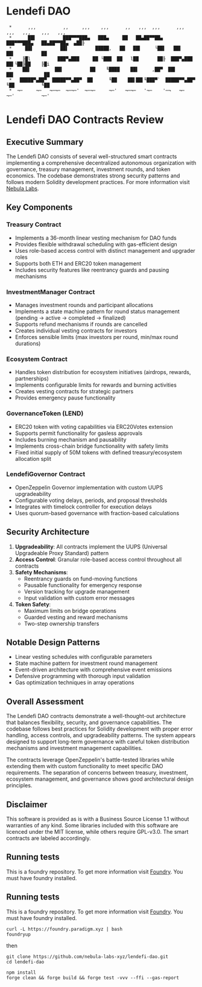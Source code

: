 # Lendefi DAO

```
 *      ,,,          ,,     ,,,    ,,,      ,,   ,,,  ,,,      ,,,    ,,,   ,,,    ,,,   ,,,
 *      ██▌          ███▀▀▀███▄   ███▄     ██   ██▄██▀▀██▄     ███▀▀▀███▄   ██▄██▀▀██▄  ▄██╟
 *     ██▌          ██▌          █████,   ██   ██▌     └██▌   ██▌          ██▌          ██
 *    ╟█l          ███▀▄███     ██ └███  ██   l██       ██╟  ███▀▄███     ██▌└██╟██    ╟█i
 *    ██▌         ██▌          ██    ╙████    ██▌     ,██▀  ██▌          ██▌           ██
 *   █████▀▄██▀  █████▀▀▄██▀  ██      ╙██    ██▌██▌╙███▀`  █████▀▀▄██▀  ╙██          ╙██
 *  ¬─     ¬─   ¬─¬─  ¬─¬─'  ¬─¬─     ¬─'   ¬─¬─   '¬─    '─¬   ¬─      ¬─'          ¬─'
```



# Lendefi DAO Contracts Review
## Executive Summary

The Lendefi DAO consists of several well-structured smart contracts implementing a comprehensive decentralized autonomous organization with governance, treasury management, investment rounds, and token economics. The codebase demonstrates strong security patterns and follows modern Solidity development practices.
For more information visit [Nebula Labs](https://nebula-labs.xyz).


## Key Components

### Treasury Contract
- Implements a 36-month linear vesting mechanism for DAO funds
- Provides flexible withdrawal scheduling with gas-efficient design
- Uses role-based access control with distinct management and upgrader roles
- Supports both ETH and ERC20 token management
- Includes security features like reentrancy guards and pausing mechanisms

### InvestmentManager Contract
- Manages investment rounds and participant allocations
- Implements a state machine pattern for round status management (pending → active → completed → finalized)
- Supports refund mechanisms if rounds are cancelled
- Creates individual vesting contracts for investors
- Enforces sensible limits (max investors per round, min/max round durations)

### Ecosystem Contract
- Handles token distribution for ecosystem initiatives (airdrops, rewards, partnerships)
- Implements configurable limits for rewards and burning activities
- Creates vesting contracts for strategic partners
- Provides emergency pause functionality

### GovernanceToken (LEND)
- ERC20 token with voting capabilities via ERC20Votes extension
- Supports permit functionality for gasless approvals
- Includes burning mechanism and pausability
- Implements cross-chain bridge functionality with safety limits
- Fixed initial supply of 50M tokens with defined treasury/ecosystem allocation split

### LendefiGovernor Contract
- OpenZeppelin Governor implementation with custom UUPS upgradeability
- Configurable voting delays, periods, and proposal thresholds
- Integrates with timelock controller for execution delays
- Uses quorum-based governance with fraction-based calculations

## Security Architecture

1. **Upgradeability**: All contracts implement the UUPS (Universal Upgradeable Proxy Standard) pattern
2. **Access Control**: Granular role-based access control throughout all contracts
3. **Safety Mechanisms**: 
   - Reentrancy guards on fund-moving functions
   - Pausable functionality for emergency response
   - Version tracking for upgrade management
   - Input validation with custom error messages
4. **Token Safety**:
   - Maximum limits on bridge operations
   - Guarded vesting and reward mechanisms
   - Two-step ownership transfers

## Notable Design Patterns

- Linear vesting schedules with configurable parameters
- State machine pattern for investment round management
- Event-driven architecture with comprehensive event emissions
- Defensive programming with thorough input validation
- Gas optimization techniques in array operations

## Overall Assessment

The Lendefi DAO contracts demonstrate a well-thought-out architecture that balances flexibility, security, and governance capabilities. The codebase follows best practices for Solidity development with proper error handling, access controls, and upgradeability patterns. The system appears designed to support long-term governance with careful token distribution mechanisms and investment management capabilities.

The contracts leverage OpenZeppelin's battle-tested libraries while extending them with custom functionality to meet specific DAO requirements. The separation of concerns between treasury, investment, ecosystem management, and governance shows good architectural design principles.



## Disclaimer

This software is provided as is with a Business Source License 1.1 without warranties of any kind.
Some libraries included with this software are licenced under the MIT license, while others
require GPL-v3.0. The smart contracts are labeled accordingly.


## Running tests

This is a foundry repository. To get more information visit [Foundry](https://github.com/foundry-rs/foundry/blob/master/foundryup/README.md).
You must have foundry installed.


## Running tests

This is a foundry repository. To get more information visit [Foundry](https://github.com/foundry-rs/foundry/blob/master/foundryup/README.md).
You must have foundry installed.

```
curl -L https://foundry.paradigm.xyz | bash
foundryup
```

then

```
git clone https://github.com/nebula-labs-xyz/lendefi-dao.git
cd lendefi-dao

npm install
forge clean && forge build && forge test -vvv --ffi --gas-report
```
